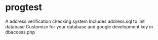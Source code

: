 # progtest
A address verification checking system
Includes address.sql to init database
Customize for your database and google development key in dbaccess.php 

